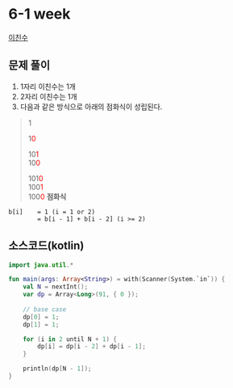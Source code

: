 # 6-1 week  
[이친수](https://www.acmicpc.net/problem/2193)

## 문제 풀이
1. 1자리 이친수는 1개
2. 2자리 이친수는 1개
3. 다음과 같은 방식으로 아래의 점화식이 성립된다.
>
> 1  
>  
> 1<span style="color:red">0</span>  
>  
> 10<span style="color:red">1</span>  
> 10<span style="color:red">0</span>  
>  
> 
> 101<span style="color:red">0</span>  
> 100<span style="color:red">1</span>  
> 100<span style="color:red">0</span>
**점화식**

```text
b[i]    = 1 (i = 1 or 2)  
        = b[i - 1] + b[i - 2] (i >= 2)
```

## 소스코드(kotlin)
```kotlin
import java.util.*

fun main(args: Array<String>) = with(Scanner(System.`in`)) {
    val N = nextInt();
    var dp = Array<Long>(91, { 0 });
    
    // base case
    dp[0] = 1;
    dp[1] = 1;

    for (i in 2 until N + 1) {
        dp[i] = dp[i - 2] + dp[i - 1];
    }

    println(dp[N - 1]);
}
```

